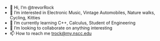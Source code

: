 - 👋 Hi, I’m @trevorRock
- 👀 I’m interested in Electronic Music, Vintage Automobiles, Nature walks, Cycling, Kitties 
- 🌱 I’m currently learning C++, Calculus, Student of Engineering
- 💞️ I’m looking to collaborate on anything interesting
- 📫 How to reach me trock@my.nscc.edu

<!---
trevorRock/trevorRock is a ✨ special ✨ repository because its `README.md` (this file) appears on your GitHub profile.
You can click the Preview link to take a look at your changes.
--->
